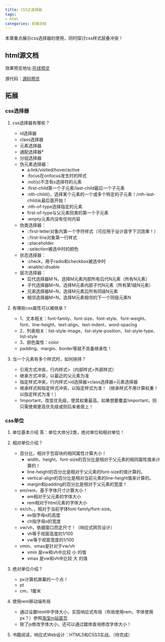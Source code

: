 ```yaml
---
title: CSS之选择器
tags:
- html
categories: 前端总结
---
```

本章重点展示css选择器的使用，同时探讨css样式层叠冲突！

## html源文档

效果预览地址:[在线预览](http://clovey.party/ebook/book/10.html)
<!-- more -->
源代码：[源码预览](https://github.com/xiaer93/ebook/tree/master/book)


## 拓展

### css选择器
1. css选择器有哪些？
    - id选择器
    - class选择器
    - 元素选择器
    - 通配选择器*
    - 分组选择器
    - 伪元素选择器：
        - a:link/visited/hover/active
        - :focus在onfocus发生时的样式
        - :not(s)不含有s选择符的元素
        - :first-child第一个子元素/last-child最后一个子元素
        - :nth-child()，选择某个元素的一个或多个特定的子元素！/nth-last-child从最后面开始！
        - :nth-of-type选择指定的元素
        - first-of-type与父元素同类的第一个子元素
        - :empty元素内没有任何内容
    - 伪类选择器：
        - ::first-letter对象内第一个字符样式（可应用于设计首字下沉效果！）
        - ::first-line对象第一行样式
        - ::placeholder
        - ::selection被选中时的颜色
    - 状态选择器：
        - :check，用于radio和checkbox被选中时
        - :enable/:disable
    - 层次选择器：
        - 后代选择器M N，选择M元素内部所有后代N元素（所有N元素）
        - 子代选择器M>N，选择M元素内部子代N元素（所有第1级N元素）
        - 兄弟选择器M~N，选择M元素后所有同级N元素
        - 相邻选择器M+N，选择M元素相邻的下一个同级元素N
        
2. 有哪些css属性可以被继承？
    - 1、文本相关：font-family、font-size、font-style、font-weight、font、line-height、text-align、text-indent、word-spacing
    - 2、列表相关：list-style-image、list-style-position、list-style-type、list-style
    - 3、颜色属性：color
    - padding、margin、border等就不具备继承性！

3. 当一个元素有多个样式时，如何抉择？
    - 引用方式冲突，行内样式>（内部样式=外部样式）
    - 继承方式冲突，以最近的父元素为准
    - 指定样式冲突，行内样式>id选择器>class选择器>元素选择器
    - 继承样式和指定样式冲突，以指定样式为准！（继承样式不用计算权重！以指定样式为准！）
    - !important，改变优先级，使其权重最高。如果想要覆盖!important，则只需使用更高优先级或则后来者居上！
    
### css单位
1. 单位基本介绍
答：单位大体分2类，绝对单位和相对单位！

2. 相对单位介绍？
    - 百分比，相对于包容块的相同属性计算大小！
        - width、height、font-size的百分比是相对于父元素的相同属性值来计算的！
        - line-height的百分比是相对于父元素的font-size的值计算的。
        - vertical-align的百分比是相对当前元素的line-height值来计算的。
        - margin和padding的百分比是相对于父元素的宽度！
    - em/rem，基于字体尺寸计算大小！
        - em相对于父元素的字体大小
        - rem相对于html元素的字体大小
    - ex/ch、，相对于当前字体font-family/font-size。
        - ex指字母x的高度
        - ch指字母o的宽度
    - vw/vh，依据窗口而定尺寸！（响应式网页设计）
        - vh等于视窗高度的1/100
        - vw等于视窗宽度的1/100
    - vmin、vmax是针对于vw/vh
        - vmin 是vw和vh中比较 小 的值
        - vmax 是vw和vh中比较 大 的值
        
3. 绝对单位介绍？
    - px计算机屏幕的一个点！
    - pt
    - cm，1厘米
    
4. 使用rem移动端布局
    - 通过设置html中字体大小，实现响应式布局（布局使用rem，字体使用px？）参照[淘宝m站首页](https://github.com/amfe/lib-flexible)
    - 除了js修改字体大小，还可以通过媒体查询修改字体大小！
    
5. 书籍阅读，响应式Web设计：HTML5和CSS3实战。（待完成）
